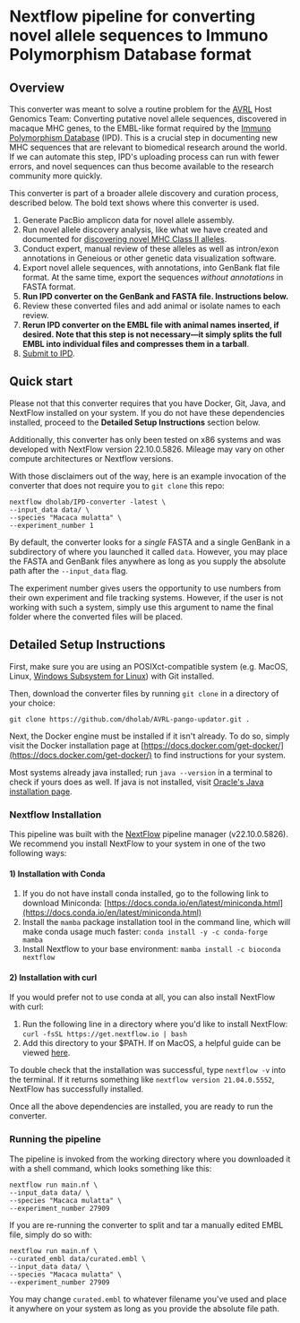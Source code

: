 # Nextflow pipeline for converting novel allele sequences to Immuno Polymorphism Database format

## Overview
This converter was meant to solve a routine problem for the [AVRL](https://dholk.primate.wisc.edu/wiki/home/page.view?name=home_index) Host Genomics Team: Converting putative novel allele sequences, discovered in macaque MHC genes, to the EMBL-like format required by the [Immuno Polymorphism Database](https://www.ebi.ac.uk/ipd/) (IPD). This is a crucial step in documenting new MHC sequences that are relevant to biomedical research around the world. If we can automate this step, IPD's uploading process can run with fewer errors, and  novel sequences can thus become available to the research community more quickly.

This converter is part of a broader allele discovery and curation process, described below. The bold text shows where this converter is used.

1. Generate PacBio amplicon data for novel allele assembly.
2. Run novel allele discovery analysis, like what we have created and documented for [discovering novel MHC Class II alleles](https://github.com/dholab/MHC-II-allele-discovery).
3. Conduct expert, manual review of these alleles as well as intron/exon annotations in Geneious or other genetic data visualization software.
4. Export novel allele sequences, with annotations, into GenBank flat file format. At the same time, export the sequences _without annotations_ in FASTA format.
5. **Run IPD converter on the GenBank and FASTA file. Instructions below.**
6. Review these converted files and add animal or isolate names to each review.
7. **Rerun IPD converter on the EMBL file with animal names inserted, if desired. Note that this step is not necessary—it simply splits the full EMBL into individual files and compresses them in a tarball**.
8. [Submit to IPD](https://www.ebi.ac.uk/ipd/submission/).

## Quick start
Please not that this converter requires that you have Docker, Git, Java, and NextFlow installed on your system. If you do not have these dependencies installed, proceed to the **Detailed Setup Instructions** section below.

Additionally, this converter has only been tested on x86 systems and was developed with NextFlow version 22.10.0.5826. Mileage may vary on other compute architectures or Nextflow versions.

With those disclaimers out of the way, here is an example invocation of the converter that does not require you to `git clone` this repo:

```
nextflow dholab/IPD-converter -latest \
--input_data data/ \
--species "Macaca mulatta" \
--experiment_number 1
```
By default, the converter looks for a _single_ FASTA and a single GenBank in a subdirectory of where you launched it called `data`. However, you may place the FASTA and GenBank files anywhere as long as you supply the absolute path after the `--input_data` flag.

The experiment number gives users the opportunity to use numbers from their own experiment and file tracking systems. However, if the user is not working with such a system, simply use this argument to name the final folder where the converted files will be placed.

## Detailed Setup Instructions

First, make sure you are using an POSIXct-compatible system (e.g. MacOS, Linux, [Windows Subsystem for Linux](https://learn.microsoft.com/en-us/windows/wsl/install)) with Git installed.

Then, download the converter files by running `git clone` in a directory of your choice:

```
git clone https://github.com/dholab/AVRL-pango-updator.git .
```

Next, the Docker engine must be installed if it isn't already. To do so, simply visit the Docker installation page at [https://docs.docker.com/get-docker/](https://docs.docker.com/get-docker/) to find instructions for your system.

Most systems already java installed; run `java --version` in a terminal to check if yours does as well. If java is not installed, visit [Oracle's Java installation page](https://www.oracle.com/java/technologies/downloads/).

### Nextflow Installation

This pipeline was built with the [NextFlow](https://www.nextflow.io/) pipeline manager (v22.10.0.5826). We recommend you install NextFlow to your system in one of the two following ways:

#### 1) Installation with Conda

1. If you do not have install conda installed, go to the following link to download Miniconda: [https://docs.conda.io/en/latest/miniconda.html](https://docs.conda.io/en/latest/miniconda.html)
2. Install the `mamba` package installation tool in the command line, which will make conda usage much faster:
   `conda install -y -c conda-forge mamba`
3. Install Nextflow to your base environment:
   `mamba install -c bioconda nextflow `

#### 2) Installation with curl

If you would prefer not to use conda at all, you can also install NextFlow with curl:

1. Run the following line in a directory where you'd like to install NextFlow:
   `curl -fsSL https://get.nextflow.io | bash`
2. Add this directory to your $PATH. If on MacOS, a helpful guide can be viewed [here](https://www.architectryan.com/2012/10/02/add-to-the-path-on-mac-os-x-mountain-lion/).

To double check that the installation was successful, type `nextflow -v` into the terminal. If it returns something like `nextflow version 21.04.0.5552`, NextFlow has successfully installed.

Once all the above dependencies are installed, you are ready to run the converter.

### Running the pipeline

The pipeline is invoked from the working directory where you downloaded it with a shell command, which looks something like this:

```
nextflow run main.nf \
--input_data data/ \
--species "Macaca mulatta" \
--experiment_number 27909
```

If you are re-running the converter to split and tar a manually edited EMBL file, simply do so with:

```
nextflow run main.nf \
--curated_embl data/curated.embl \
--input_data data/ \
--species "Macaca mulatta" \
--experiment_number 27909
```

You may change `curated.embl` to whatever filename you've used and place it anywhere on your system as long as you provide the absolute file path.

